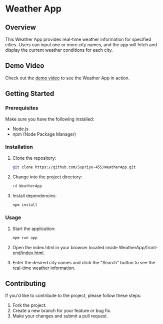 # Weather App

## Overview

This Weather App provides real-time weather information for specified cities. Users can input one or more city names, and the app will fetch and display the current weather conditions for each city.

## Demo Video

Check out the [demo video](https://drive.google.com/file/d/1eUJ8S2Gh6bTxRIcFkCZ906oPlFQoQdTN/view?usp=sharing) to see the Weather App in action.

## Getting Started

### Prerequisites

Make sure you have the following installed:

- Node.js
- npm (Node Package Manager)

### Installation

1. Clone the repository:

   ```bash
   git clone https://github.com/Supriyo-455/WeatherApp.git
   ```

2. Change into the project directory:

   ```bash
   cd WeatherApp
   ```

3. Install dependencies:

   ```bash
   npm install
   ```

### Usage

1. Start the application:

   ```bash
   npm run app
   ```

2. Open the index.html in your browser located inside WeatherApp/front-end/index.html.

3. Enter the desired city names and click the "Search" button to see the real-time weather information.

## Contributing

If you'd like to contribute to the project, please follow these steps:

1. Fork the project.
2. Create a new branch for your feature or bug fix.
3. Make your changes and submit a pull request.